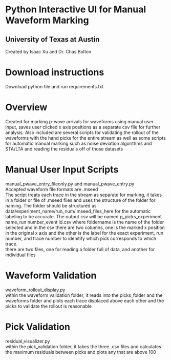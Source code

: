 # Python Interactive UI for Manual Waveform Marking <br>
## University of Texas at Austin
Created by Isaac Xu and Dr. Chas Bolton
# Download instructions
Download python file and run requirements.txt 
# Overview
Created for marking p-wave arrivals for waveforms using manual user input, saves user clicked x axis positions as a separate csv file for further analysis. Also included are several scripts for validating the rollout of the waveforms with the hand picks for the entire stream as well as some scripts for automatic manual marking such as noise deviation algorithms and STA/LTA and reading the residuals off of those datasets
# Manual User Input Scripts
manual_pwave_entry_fileonly.py and manual_pwave_entry.py
<br>
Accepted waveform file formats are .mseed
<br> 
The script treats each trace in the stream as separate for marking, it takes in a folder or file of .mseed files and uses the structure of the folder for naming. The folder should be structured as 
data/experiment_name/run_num/.mseed_files_here for the automatic labeling to be accurate. The output csv will be named p_picks_experiment name_run number_event id.csv where foldername is the name of the folder
selected and in the csv there are two columns, one is the marked x position in the original x axis and the other is the label for the exact experiment, run number, and trace number to 
idenitify which pick corresponds to which trace. 
<br>
there are two files, one for reading a folder full of data, and another for individual files
# Waveform Validation
waveform_rollout_display.py
<br>
within the waveform validation folder, it reads into the picks_folder and the waveforms folder and plots each trace displaced above each other and the picks to validate the rollout is reasonable
# Pick Validation
residual_visualizer.py
<br>
within the pick_validation folder, it takes the three .csv files and calculates the maximum residuals between picks and plots any that are above 100
